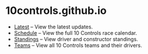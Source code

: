 # 10controls.github.io

- [Latest](https://thehenrym.github.io/latest.html) – View the latest updates.
- [Schedule](https://thehenrym.github.io/schedule.html) – View the full 10 Controls race calendar.
- [Standings](https://thehenrym.github.io/standings.html) – View driver and constructor standings.
- [Teams](https://thehenrym.github.io/teams.html) – View all 10 Controls teams and their drivers.
